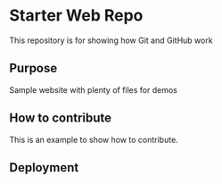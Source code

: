 # Starter Web Repo

This repository is for showing how Git and GitHub work

## Purpose

Sample website with plenty of files for demos

## How to contribute

This is an example to show how to contribute. 
## Deployment
